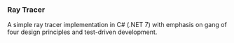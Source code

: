 ### Ray Tracer 
A simple ray tracer implementation in C# (.NET 7) with emphasis on gang of four design principles and test-driven development.
